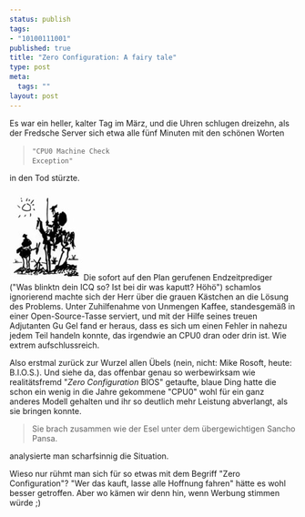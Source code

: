 ```yaml
--- 
status: publish
tags: 
- "10100111001"
published: true
title: "Zero Configuration: A fairy tale"
type: post
meta: 
  tags: ""
layout: post
---
```

Es war ein heller, kalter Tag im März, und die Uhren schlugen dreizehn, als der Fredsche Server sich etwa alle fünf Minuten mit den schönen Worten <blockquote><code>"CPU0 Machine Check Exception"</code></blockquote> in den Tod stürzte.

<img src='/media/wp/050324donquichotte.jpg' alt='Don Quichotte' class="alignright" />Die sofort auf den Plan gerufenen Endzeitprediger ("Was blinktn dein ICQ so? Ist bei dir was kaputt? Höhö") schamlos ignorierend machte sich der Herr über die grauen Kästchen an die Lösung des Problems. Unter Zuhilfenahme von Unmengen Kaffee, standesgemäß in einer Open-Source-Tasse serviert, und mit der Hilfe seines treuen Adjutanten Gu Gel fand er heraus, dass es sich um einen Fehler in nahezu jedem Teil handeln konnte, das irgendwie an CPU0 dran oder drin ist. Wie extrem aufschlussreich.
<!--more-->
Also erstmal zurück zur Wurzel allen Übels (nein, nicht: Mike Rosoft, heute: B.I.O.S.). Und siehe da, das offenbar genau so werbewirksam wie realitätsfremd "<em>Zero Configuration</em> BIOS" getaufte, blaue Ding hatte die schon ein wenig in die Jahre gekommene "CPU0" wohl für ein ganz anderes Modell gehalten und ihr so deutlich mehr Leistung abverlangt, als sie bringen konnte.

<blockquote>Sie brach zusammen wie der Esel unter dem übergewichtigen Sancho Pansa.</blockquote>
analysierte man scharfsinnig die Situation.

Wieso nur rühmt man sich für so etwas mit dem Begriff "Zero Configuration"? "Wer das kauft, lasse alle Hoffnung fahren" hätte es wohl besser getroffen. Aber wo kämen wir denn hin, wenn Werbung stimmen würde ;)
